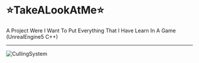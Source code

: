 # ⭐TakeALookAtMe⭐
 A Project Were I Want To Put Everything That I Have Learn In A Game (UnrealEngine5 C++)
 _________
![CullingSystem](https://github.com/user-attachments/assets/b708e885-c9f5-46d4-9714-83f6e68156c2)
